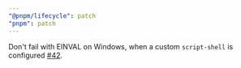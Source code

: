 ```yaml
---
"@pnpm/lifecycle": patch
"pnpm": patch
---
```


Don't fail with EINVAL on Windows, when a custom `script-shell` is configured [#42](https://github.com/pnpm/npm-lifecycle/pull/42).
